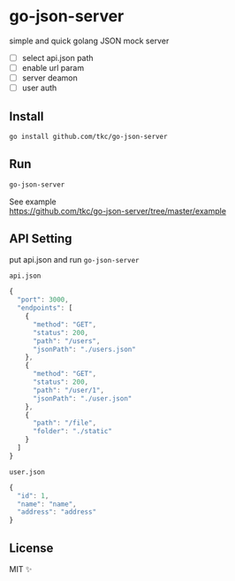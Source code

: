 # go-json-server

simple and quick golang JSON mock server

- [ ] select api.json path
- [ ] enable url param
- [ ] server deamon
- [ ] user auth

## Install

```bash
go install github.com/tkc/go-json-server
```

## Run
```bash
go-json-server
```

See example  
https://github.com/tkc/go-json-server/tree/master/example

## API Setting
put api.json  and run `go-json-server`

`api.json`

```javascript
{
  "port": 3000,
  "endpoints": [
    {
      "method": "GET",
      "status": 200,
      "path": "/users",
      "jsonPath": "./users.json"
    },
    {
      "method": "GET",
      "status": 200,
      "path": "/user/1",
      "jsonPath": "./user.json"
    },
    {
      "path": "/file",
      "folder": "./static"
    }
  ]
}
```

`user.json`
```javascript
{
  "id": 1,
  "name": "name",
  "address": "address"
}
```
## License

MIT ✨


